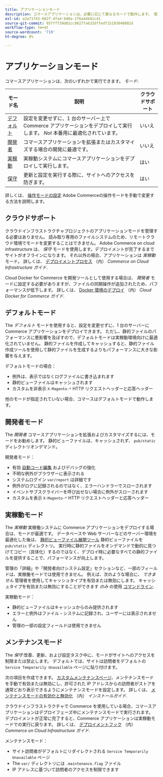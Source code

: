 ```yaml
---
title: アプリケーションモード
description: コマースアプリケーションは、必要に応じて異なるモードで動作します。 使用可能なアプリケーションモードの詳細なリストを表示します。
exl-id: a2a71f43-682f-4fa4-940a-1f6a4d441c41
source-git-commit: 95ffff39d82cc9027fa633dffedf15193040802d
workflow-type: tm+mt
source-wordcount: '719'
ht-degree: 0%

---
```


# アプリケーションモード

コマースアプリケーションは、次のいずれかで実行できます。 _モード_:

| モード名 | 説明 | クラウドサポート |
| ------------------------ | ------------------- | ------------- |
| [デフォルト](#default-mode) | 設定を変更せずに、1 台のサーバー上で Commerce アプリケーションをデプロイして実行します。 _Not_ 本番用に最適化されています。 | いいえ |
| [開発者](#developer-mode) | コマースアプリケーションを拡張またはカスタマイズする場合の開発に最適です。 | いいえ |
| [実稼動](#production-mode) | 実稼動システムにコマースアプリケーションをデプロイして実行します。 | はい |
| [保守](#maintenance-mode) | 更新と設定を実行する際に、サイトへのアクセスを防ぎます。 | はい |

詳しくは、 [操作モードの設定](../cli/set-mode.md) Adobe Commerceの操作モードを手動で変更する方法を説明します。

## クラウドサポート

クラウドインフラストラクチャプロジェクトのアプリケーションモードを管理する必要はありません。 読み取り専用のファイルシステムのため、リモートクラウド環境でモードを変更することはできません。 Adobe Commerce on cloud infrastructure は、 _保守_ モードを使用します。デプロイメントが完了するまでサイトがオフラインになります。 それ以外の場合、アプリケーションは _実稼動_ モード。 詳しくは、 [デプロイメントプロセス](https://experienceleague.adobe.com/docs/commerce-cloud-service/user-guide/develop/deploy/process.html#deploy-phase) （内） _Commerce on Cloud Infrastructure ガイド_.

Cloud Docker for Commerce を開発ツールとして使用する場合は、 _開発者_ モードに設定する必要がありますが、ファイルの同期操作が追加されたため、パフォーマンスが低下します。 詳しくは、 [Docker 環境のデプロイ](https://developer.adobe.com/commerce/cloud-tools/docker/deploy/#launch-mode) （内） _Cloud Docker for Commerce ガイド_.

## デフォルトモード

The _デフォルト_ モードを使用すると、設定を変更せずに、1 台のサーバーに Commerce アプリケーションをデプロイできます。 ただし、静的ファイルのパフォーマンスに悪影響を及ぼすので、デフォルトモードは実稼動環境向けに最適化されていません。 静的ファイルを作成してキャッシュすると、静的ファイル作成ツールを使用して静的ファイルを生成するよりもパフォーマンスに大きな影響を与えます。

デフォルトモードの場合：

- 例外は、表示ではなくログファイルに書き込まれます
- 静的ビューファイルはキャッシュされます
- カスタムを非表示 `X-Magento-*` HTTP リクエストヘッダーと応答ヘッダー

他のモードが指定されていない場合、コマースはデフォルトモードで動作します。

## 開発者モード

The _開発者_ コマースアプリケーションを拡張およびカスタマイズするには、モードをお勧めします。 静的ビューファイルは、キャッシュされず、 `pub/static` ディレクトリオンデマンド。

開発者モード：

- 有効 [自動コード編集](../cli/code-compiler.md) およびデバッグの強化
- 不明な例外がブラウザーに表示される
- システムログイン `var/report` は詳細です
- 例外がログに記録されるのではなく、エラーハンドラーでスローされます
- イベントサブスクライバーを呼び出せない場合に例外がスローされます
- カスタムを表示 `X-Magento-*` HTTP リクエストヘッダーと応答ヘッダー

## 実稼動モード

The _実稼動_ 実稼働システムに Commerce アプリケーションをデプロイする場合は、モードが最適です。 データベースや Web サーバーなどのサーバー環境を最適化した後は、 [静的ビューファイル展開ツール](../cli/static-view-file-deployment.md) 静的ビューファイルを `pub/static` ディレクトリ。 実行時に静的ファイルをオンデマンドで動的に見つけてコピー（具体化）するのではなく、デプロイ時に必要なすべての静的ファイルを提供することで、パフォーマンスが向上します。

管理の「詳細」や「開発者向けシステム設定」セクションなど、一部のフィールドは、実稼働モードでは使用できません。 例えば、次のような場合に、 _できません_ 管理者を使用してキャッシュタイプを有効または無効にします。 キャッシュタイプを有効または無効にすることができます _のみ_ の使用 [コマンドライン](../cli/manage-cache.md#config-cli-subcommands-cache-en).

実稼動モード：

- 静的ビューファイルはキャッシュからのみ提供されます
- エラーと例外はファイル・システムに記録され、ユーザーには表示されません
- 管理の一部の設定フィールドは使用できません

## メンテナンスモード

The _保守_ 改善、更新、および設定タスク中に、モードがサイトへのアクセスを制限または禁止します。 デフォルトでは、サイトは訪問者をデフォルトの `Service Temporarily Unavailable` ページに貼り付けます。

次の項目を作成できます。 [カスタムメンテナンスページ](../../upgrade/troubleshooting/maintenance-mode-options.md)、メンテナンスモードを手動で有効または無効にし、許可された IP アドレスからの訪問者がストアを通常どおり表示できるようにメンテナンスモードを設定します。 詳しくは、 [メンテナンスモードの有効化と無効化](../../installation/tutorials/maintenance-mode.md) （内） _インストールガイド_.

クラウドインフラストラクチャで Commerce を使用している場合、コマースアプリケーションはデプロイフェーズ中にメンテナンスモードで実行されます。 デプロイメントが正常に完了すると、Commerce アプリケーションは実稼動モードでの実行に戻ります。 詳しくは、 [デプロイメントフック](https://experienceleague.adobe.com/docs/commerce-cloud-service/user-guide/develop/deploy/best-practices.html#phase-5%3A-deployment-hooks) （内） _Commerce on Cloud Infrastructure ガイド_.

メンテナンスモード：

- サイト訪問者がデフォルトにリダイレクトされる `Service Temporarily Unavailable` ページ
- The `var/` ディレクトリには `.maintenance.flag` ファイル
- IP アドレスに基づいて訪問者のアクセスを制限できます
